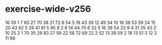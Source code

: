 # exercise-wide-v256
16
39
1
7
65
27
70
38
21
72
6
54
5
19
43
39
12
49
34
10
16
38
53
59
24
15
20
43
62
5
26
41
81
5
85
8
2
8
14
44
70
6
32
5
16
38
54
23
9
4
31
35
43
2
10
25
2
1
70
35
29
83
27
59
22
58
72
69
22
2
52
13
38
59
2
18
13
51
3
12
3
11
66
